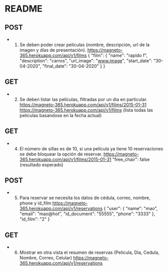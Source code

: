 # README

## POST
* 1) Se deben poder crear películas (nombre, descripción, url de la imagen y días de presentación).
https://magneto-365.herokuapp.com/api/v1/films
{ 
	"film": { 
		"name": "rapido f",
		"description": "carros",
		"url_image": "www.image",
		"start_date": "30-04-2020",
		"final_date": "30-04-2020"
	}
}

## GET
* 2) Se deben listar las películas, filtradas por un dia en particular.
https://magneto-365.herokuapp.com/api/v1/films/2015-01-31
https://magneto-365.herokuapp.com/api/v1/films (lista todas las peliculas basandose en la fecha actual)


## GET
* 4) El número de sillas es de 10, si una película ya tiene 10 reservaciones se debe bloquear la opción de reservar.
https://magneto-365.herokuapp.com/api/v1/films/2015-01-31
  "free_chair": false (resultado esperado)

## POST
* 5) Para reservar se necesita los datos de cédula, correo, nombre, phone y  id_film
https://magneto-365.herokuapp.com/api/v1/reservations
{ 
	"user": {
	  "name": "mao",
	  "email": "mao@hot",
	  "id_document": "55555",
	  "phone": "3333"
	},
	"id_film": "2"
}

## GET
* 6) Mostrar en otra vista el resumen de reservas (Pelicula, Dia, Cedula, Nombre, Correo, Celular)
https://magneto-365.herokuapp.com/api/v1/reservations
